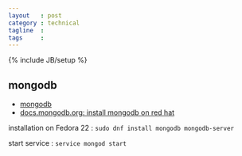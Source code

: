 ```yaml
---
layout   : post
category : technical
tagline  :
tags     :
---
```

{% include JB/setup %}

## mongodb

- [mongodb](http://docs.mongodb.org/manual/)
- [docs.mongodb.org: install mongodb on red hat](https://docs.mongodb.org/getting-started/shell/tutorial/install-mongodb-on-red-hat/)

installation on Fedora 22
:   `sudo dnf install mongodb mongodb-server`

start service
:   `service mongod start`
